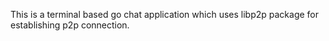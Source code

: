 This is a terminal based go chat application which uses libp2p package for establishing p2p connection.
